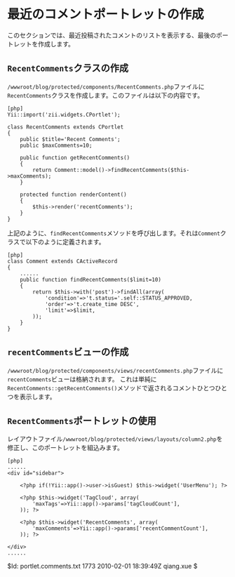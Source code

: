 最近のコメントポートレットの作成
================================

このセクションでは、最近投稿されたコメントのリストを表示する、最後のポートレットを作成します。


`RecentComments`クラスの作成
-------------------------------

`/wwwroot/blog/protected/components/RecentComments.php`ファイルに`RecentComments`クラスを作成します。このファイルは以下の内容です。

~~~
[php]
Yii::import('zii.widgets.CPortlet');

class RecentComments extends CPortlet
{
	public $title='Recent Comments';
	public $maxComments=10;

	public function getRecentComments()
	{
		return Comment::model()->findRecentComments($this->maxComments);
	}

	protected function renderContent()
	{
		$this->render('recentComments');
	}
}
~~~

上記のように、`findRecentComments`メソッドを呼び出します。それは`Comment`クラスで以下のように定義されます。

~~~
[php]
class Comment extends CActiveRecord
{
	......
	public function findRecentComments($limit=10)
	{
		return $this->with('post')->findAll(array(
			'condition'=>'t.status='.self::STATUS_APPROVED,
			'order'=>'t.create_time DESC',
			'limit'=>$limit,
		));
	}
}
~~~

`recentComments`ビューの作成
-------------------------

`/wwwroot/blog/protected/components/views/recentComments.php`ファイルに`recentComments`ビューは格納されます。
これは単純に`RecentComments::getRecentComments()`メソッドで返されるコメントひとつひとつを表示します。

`RecentComments`ポートレットの使用
------------------------------

レイアウトファイル`/wwwroot/blog/protected/views/layouts/column2.php`を修正し、このポートレットを組込みます。

~~~
[php]
......
<div id="sidebar">

	<?php if(!Yii::app()->user->isGuest) $this->widget('UserMenu'); ?>

	<?php $this->widget('TagCloud', array(
		'maxTags'=>Yii::app()->params['tagCloudCount'],
	)); ?>

	<?php $this->widget('RecentComments', array(
		'maxComments'=>Yii::app()->params['recentCommentCount'],
	)); ?>

</div>
......
~~~

<div class="revision">$Id: portlet.comments.txt 1773 2010-02-01 18:39:49Z qiang.xue $</div>
